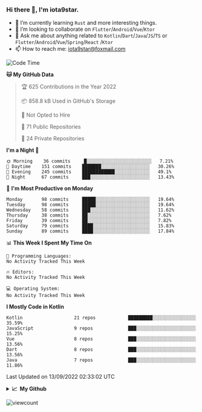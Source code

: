 ### Hi there 👋, I'm iota9star.

- 🌱 I’m currently learning `Rust` and more interesting things.
- 👯 I’m looking to collaborate on `Flutter`/`Android`/`Vue`/`Ktor`
- 💬 Ask me about anything related to `Kotlin`/`Dart`/`Java`/`JS`/`TS` or `Flutter`/`Android`/`Vue`/`Spring`/`React`
  /`Ktor`
- 📫 How to reach me: [iota9star@foxmail.com](iota9star@foxmail.com)



<!--START_SECTION:waka-->
![Code Time](http://img.shields.io/badge/Code%20Time-3%2C090%20hrs%2054%20mins-blue)

**🐱 My GitHub Data** 

> 🏆 625 Contributions in the Year 2022
 > 
> 📦 858.8 kB Used in GitHub's Storage 
 > 
> 🚫 Not Opted to Hire
 > 
> 📜 71 Public Repositories 
 > 
> 🔑 24 Private Repositories  
 > 
**I'm a Night 🦉** 

```text
🌞 Morning    36 commits     █░░░░░░░░░░░░░░░░░░░░░░░░   7.21% 
🌆 Daytime    151 commits    ███████░░░░░░░░░░░░░░░░░░   30.26% 
🌃 Evening    245 commits    ████████████░░░░░░░░░░░░░   49.1% 
🌙 Night      67 commits     ███░░░░░░░░░░░░░░░░░░░░░░   13.43%

```
📅 **I'm Most Productive on Monday** 

```text
Monday       98 commits     █████░░░░░░░░░░░░░░░░░░░░   19.64% 
Tuesday      98 commits     █████░░░░░░░░░░░░░░░░░░░░   19.64% 
Wednesday    58 commits     ███░░░░░░░░░░░░░░░░░░░░░░   11.62% 
Thursday     38 commits     ██░░░░░░░░░░░░░░░░░░░░░░░   7.62% 
Friday       39 commits     ██░░░░░░░░░░░░░░░░░░░░░░░   7.82% 
Saturday     79 commits     ████░░░░░░░░░░░░░░░░░░░░░   15.83% 
Sunday       89 commits     ████░░░░░░░░░░░░░░░░░░░░░   17.84%

```


📊 **This Week I Spent My Time On** 

```text
💬 Programming Languages: 
No Activity Tracked This Week

🔥 Editors: 
No Activity Tracked This Week

💻 Operating System: 
No Activity Tracked This Week

```

**I Mostly Code in Kotlin** 

```text
Kotlin                   21 repos            █████████░░░░░░░░░░░░░░░░   35.59% 
JavaScript               9 repos             ███░░░░░░░░░░░░░░░░░░░░░░   15.25% 
Vue                      8 repos             ███░░░░░░░░░░░░░░░░░░░░░░   13.56% 
Dart                     8 repos             ███░░░░░░░░░░░░░░░░░░░░░░   13.56% 
Java                     7 repos             ███░░░░░░░░░░░░░░░░░░░░░░   11.86%

```



 Last Updated on 13/09/2022 02:33:02 UTC
<!--END_SECTION:waka-->

<details>
  <summary><b>📈&nbsp;&nbsp;My Github</b></summary>
  <br>
  <img src='https://github-profile-trophy.vercel.app/?username=iota9star'>
  <img src='https://bad-apple-github-readme.vercel.app/api?show_bg=1&username=iota9star&hide_title=true'>
  <img src='http://cr-skills-chart-widget.azurewebsites.net/api/api?username=iota9star'>
</details>


![viewcount](https://count.getloli.com/get/@iota9star?theme=rule34)
